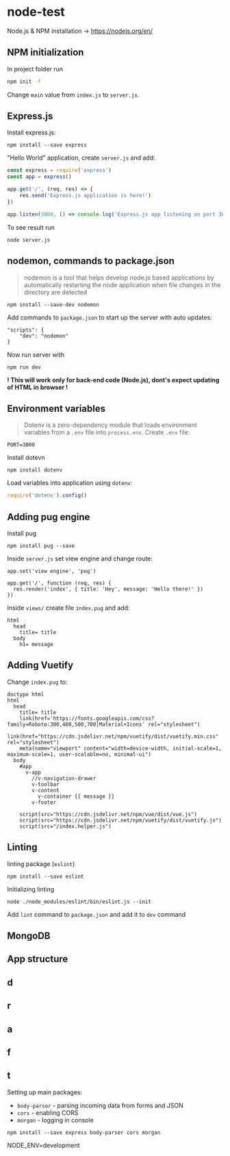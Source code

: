 # node-test

Node.js & NPM installation -> https://nodejs.org/en/


## NPM initialization
In project folder run
```bash
npm init -f
```
Change `main` value from `index.js` to `server.js`.

## Express.js

Install express.js:
```
npm install --save express
```
"Hello World" application, create `server.js` and add:
```javascript
const express = require('express')
const app = express()

app.get('/', (req, res) => {
    res.send('Express.js application is here!')
})

app.listen(3000, () => console.log('Express.js app listening on port 3000!'))
```
To see result run
```
node server.js
```

## nodemon, commands to package.json

> nodemon is a tool that helps develop node.js based applications by automatically restarting the node application when file changes in the directory are detected
```
npm install --save-dev nodemon
```
Add commands to `package.json` to start up the server with auto updates:
```
"scripts": {
    "dev": "nodemon"
}
```
Now run server with
```
npm run dev
```
**! This will work only for back-end code (Node.js), dont's expect updating of HTML in browser !**

## Environment variables
> Dotenv is a zero-dependency module that loads environment variables from a `.env` file into `process.env`. 
Create `.env` file:
```
PORT=3000
```
Install dotevn
```
npm install dotenv
```
Load variables into application using `dotenv`:
```javascript
require('dotenv').config()
```

## Adding pug engine
Install pug
```
npm install pug --save
```
Inside `server.js` set view engine and change route:
```jacascript
app.set('view engine', 'pug')

app.get('/', function (req, res) {
  res.render('index', { title: 'Hey', message: 'Hello there!' })
})
```
Inside `views/` create file `index.pug` and add:
```pug
html
  head
    title= title
  body
    h1= message
```

## Adding Vuetify
Change `index.pug` to:
```pug
doctype html
html
  head
    title= title
    link(href='https://fonts.googleapis.com/css?family=Roboto:300,400,500,700|Material+Icons' rel="stylesheet")
    link(href="https://cdn.jsdelivr.net/npm/vuetify/dist/vuetify.min.css" rel="stylesheet")
    meta(name="viewport" content="width=device-width, initial-scale=1, maximum-scale=1, user-scalable=no, minimal-ui")
  body
    #app
      v-app
        //v-navigation-drawer
        v-toolbar
        v-content
          v-container {{ message }}
        v-footer

    script(src="https://cdn.jsdelivr.net/npm/vue/dist/vue.js")
    script(src="https://cdn.jsdelivr.net/npm/vuetify/dist/vuetify.js")
    script(src="/index.helper.js")
```

## Linting
linting package (`eslint`)
```
npm install --save eslint
```
Initializing linting
```
node ./node_modules/eslint/bin/eslint.js --init
```

Add `lint` command to `package.json` and add it to `dev` command

## MongoDB

## App structure


## d
## r
## a
## f
## t





Setting up main packages:
* `body-parser` - parsing incoming data from forms and JSON
* `cors` - enabling CORS
* `morgan` - logging in console
```
npm install --save express body-parser cors morgan
```

NODE_ENV=development




